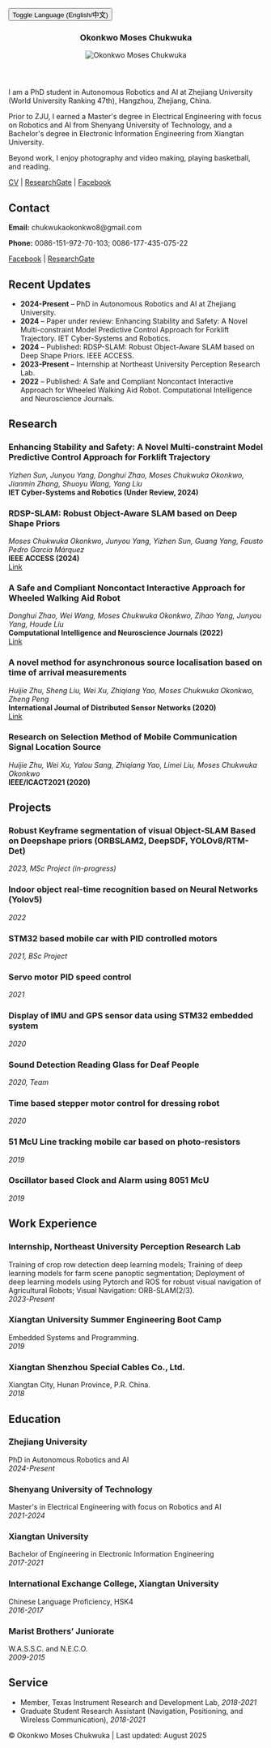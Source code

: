 
<!-- ---
layout: default
title: Okonkwo Moses Chukwuka
description: Moses Chukwuka's website
---  -->

<link href="https://fonts.googleapis.com/css2?family=Roboto:wght@300;400;700&display=swap" rel="stylesheet">
<link href="/static/css/styles.css" rel="stylesheet">

<button onclick="toggleLanguage()">Toggle Language (English/中文)</button>

<div class="container" id="en">
<header class="header">
<h3>Okonkwo Moses Chukwuka</h3>
<img src="/static/MosesChuka-img.HEIC" alt="Okonkwo Moses Chukwuka" class="profile-img"/>
</header>

<section class="about">
<p>I am a PhD student in Autonomous Robotics and AI at Zhejiang University (World University Ranking 47th), Hangzhou, Zhejiang, China.</p>
<p>Prior to ZJU, I earned a Master's degree in Electrical Engineering with focus on Robotics and AI from Shenyang University of Technology, and a Bachelor's degree in Electronic Information Engineering from Xiangtan University.</p>
<p>Beyond work, I enjoy photography and video making, playing basketball, and reading.</p>

<div class="links">
<a href="/static/Okonkwo%20Moses%20Chukwuka%20ZJU-CV.pdf">CV</a> |
<a href="https://www.researchgate.net/profile/Moses-Okonkwo">ResearchGate</a> |
<a href="https://www.facebook.com/ChukwukaOkonkwo">Facebook</a>
</div>
</section>

<section class="contact">
<h2>Contact</h2>
<p><strong>Email:</strong> chukwukaokonkwo8@gmail.com</p>
<p><strong>Phone:</strong> 0086-151-972-70-103; 0086-177-435-075-22</p>
<div class="links">
<a href="https://www.facebook.com/ChukwukaOkonkwo">Facebook</a> |
<a href="https://www.researchgate.net/profile/Moses-Okonkwo">ResearchGate</a>
</div>
</section>

<section class="updates">
<h2>Recent Updates</h2>
<ul>
<li><strong>2024-Present</strong> – PhD in Autonomous Robotics and AI at Zhejiang University.</li>
<li><strong>2024</strong> – Paper under review: Enhancing Stability and Safety: A Novel Multi-constraint Model Predictive Control Approach for Forklift Trajectory. IET Cyber-Systems and Robotics.</li>
<li><strong>2024</strong> – Published: RDSP-SLAM: Robust Object-Aware SLAM based on Deep Shape Priors. IEEE ACCESS.</li>
<li><strong>2023-Present</strong> – Internship at Northeast University Perception Research Lab.</li>
<li><strong>2022</strong> – Published: A Safe and Compliant Noncontact Interactive Approach for Wheeled Walking Aid Robot. Computational Intelligence and Neuroscience Journals.</li>
</ul>
</section>

<section class="research">
<h2>Research</h2>
<div class="research-item">
<div class="research-content">
<h3>Enhancing Stability and Safety: A Novel Multi-constraint Model Predictive Control Approach for Forklift Trajectory</h3>
<p><em>Yizhen Sun, Junyou Yang, Donghui Zhao, Moses Chukwuka Okonkwo, Jianmin Zhang, Shuoyu Wang, Yang Liu</em><br><strong>IET Cyber-Systems and Robotics (Under Review, 2024)</strong></p>
</div>
</div>
<div class="research-item">
<div class="research-content">
<h3>RDSP-SLAM: Robust Object-Aware SLAM based on Deep Shape Priors</h3>
<p><em>Moses Chukwuka Okonkwo, Junyou Yang, Yizhen Sun, Guang Yang, Fausto Pedro García Márquez</em><br><strong>IEEE ACCESS (2024)</strong><br><a href="http://dx.doi.org/10.1109/ACCESS.2024.3368859">Link</a></p>
</div>
</div>
<div class="research-item">
<div class="research-content">
<h3>A Safe and Compliant Noncontact Interactive Approach for Wheeled Walking Aid Robot</h3>
<p><em>Donghui Zhao, Wei Wang, Moses Chukwuka Okonkwo, Zihao Yang, Junyou Yang, Houde Liu</em><br><strong>Computational Intelligence and Neuroscience Journals (2022)</strong><br><a href="http://dx.doi.org/10.1155/2022/3033920">Link</a></p>
</div>
</div>
<div class="research-item">
<div class="research-content">
<h3>A novel method for asynchronous source localisation based on time of arrival measurements</h3>
<p><em>Huijie Zhu, Sheng Liu, Wei Xu, Zhiqiang Yao, Moses Chukwuka Okonkwo, Zheng Peng</em><br><strong>International Journal of Distributed Sensor Networks (2020)</strong><br><a href="http://dx.doi.org/10.1177/15501477211053706">Link</a></p>
</div>
</div>
<div class="research-item">
<div class="research-content">
<h3>Research on Selection Method of Mobile Communication Signal Location Source</h3>
<p><em>Huijie Zhu, Wei Xu, Yalou Sang, Zhiqiang Yao, Limei Liu, Moses Chukwuka Okonkwo</em><br><strong>IEEE/ICACT2021 (2020)</strong></p>
</div>
</div>
</section>

<section class="projects">
<h2>Projects</h2>
<div class="project-item">
<h3>Robust Keyframe segmentation of visual Object-SLAM Based on Deepshape priors (ORBSLAM2, DeepSDF, YOLOv8/RTM-Det)</h3>
<p><em>2023, MSc Project (in-progress)</em></p>
</div>
<div class="project-item">
<h3>Indoor object real-time recognition based on Neural Networks (Yolov5)</h3>
<p><em>2022</em></p>
</div>
<div class="project-item">
<h3>STM32 based mobile car with PID controlled motors</h3>
<p><em>2021, BSc Project</em></p>
</div>
<div class="project-item">
<h3>Servo motor PID speed control</h3>
<p><em>2021</em></p>
</div>
<div class="project-item">
<h3>Display of IMU and GPS sensor data using STM32 embedded system</h3>
<p><em>2020</em></p>
</div>
<div class="project-item">
<h3>Sound Detection Reading Glass for Deaf People</h3>
<p><em>2020, Team</em></p>
</div>
<div class="project-item">
<h3>Time based stepper motor control for dressing robot</h3>
<p><em>2020</em></p>
</div>
<div class="project-item">
<h3>51 McU Line tracking mobile car based on photo-resistors</h3>
<p><em>2019</em></p>
</div>
<div class="project-item">
<h3>Oscillator based Clock and Alarm using 8051 McU</h3>
<p><em>2019</em></p>
</div>
</section>

<section class="work-experience">
<h2>Work Experience</h2>
<div class="work-item">
<div class="work-content">
<h3>Internship, Northeast University Perception Research Lab</h3>
<p>Training of crop row detection deep learning models; Training of deep learning models for farm scene panoptic segmentation; Deployment of deep learning models using Pytorch and ROS for robust visual navigation of Agricultural Robots; Visual Navigation: ORB-SLAM(2/3).<br><em>2023-Present</em></p>
</div>
</div>
<div class="work-item">
<div class="work-content">
<h3>Xiangtan University Summer Engineering Boot Camp</h3>
<p>Embedded Systems and Programming.<br><em>2019</em></p>
</div>
</div>
<div class="work-item">
<div class="work-content">
<h3>Xiangtan Shenzhou Special Cables Co., Ltd.</h3>
<p>Xiangtan City, Hunan Province, P.R. China.<br><em>2018</em></p>
</div>
</div>
</section>

<section class="education">
<h2>Education</h2>
<div class="education-item">
<div class="education-content">
<h3>Zhejiang University</h3>
<p>PhD in Autonomous Robotics and AI<br><em>2024-Present</em></p>
</div>
</div>
<div class="education-item">
<div class="education-content">
<h3>Shenyang University of Technology</h3>
<p>Master's in Electrical Engineering with focus on Robotics and AI<br><em>2021-2024</em></p>
</div>
</div>
<div class="education-item">
<div class="education-content">
<h3>Xiangtan University</h3>
<p>Bachelor of Engineering in Electronic Information Engineering<br><em>2017-2021</em></p>
</div>
</div>
<div class="education-item">
<div class="education-content">
<h3>International Exchange College, Xiangtan University</h3>
<p>Chinese Language Proficiency, HSK4<br><em>2016-2017</em></p>
</div>
</div>
<div class="education-item">
<div class="education-content">
<h3>Marist Brothers’ Juniorate</h3>
<p>W.A.S.S.C. and N.E.C.O.<br><em>2009-2015</em></p>
</div>
</div>
</section>

<section class="teaching-service">
<h2>Service</h2>
<ul>
<li>Member, Texas Instrument Research and Development Lab, <em>2018-2021</em></li>
<li>Graduate Student Research Assistant (Navigation, Positioning, and Wireless Communication), <em>2018-2021</em></li>
</ul>
</section>

<footer>© Okonkwo Moses Chukwuka | Last updated: August 2025</footer>
</div>

<div class="container" id="zh" style="display:none">
<header class="header">
<h1>Okonkwo Moses Chukwuka</h1>
<img src="/static/MosesChuka-img.HEIC" alt="Okonkwo Moses Chukwuka" class="profile-img"/>
</header>

<section class="about">
<p>我是浙江大学（世界大学排名第47位）自主机器人与人工智能博士生，中国浙江杭州。</p>
<p>在浙大之前，我从沈阳工业大学获得电气工程硕士学位，重点关注机器人和人工智能，从湘潭大学获得电子信息工程学士学位。</p>
<p>工作之外，我喜欢摄影和视频制作，打篮球，以及阅读。</p>

<div class="links">
<a href="/static/Okonkwo%20Moses%20Chukwuka%20ZJU-CV.pdf">简历</a> |
<a href="https://www.researchgate.net/profile/Moses-Okonkwo">ResearchGate</a> |
<a href="https://www.facebook.com/ChukwukaOkonkwo">Facebook</a>
</div>
</section>

<section class="contact">
<h2>联系方式</h2>
<p><strong>电子邮件:</strong> chukwukaokonkwo8@gmail.com</p>
<p><strong>电话:</strong> 0086-151-972-70-103; 0086-177-435-075-22</p>
<div class="links">
<a href="https://www.facebook.com/ChukwukaOkonkwo">Facebook</a> |
<a href="https://www.researchgate.net/profile/Moses-Okonkwo">ResearchGate</a>
</div>
</section>

<section class="updates">
<h2>最近更新</h2>
<ul>
<li><strong>2024-至今</strong> – 浙江大学自主机器人与人工智能博士。</li>
<li><strong>2024</strong> – 论文审稿中：提升稳定性和安全性：叉车轨迹的新型多约束模型预测控制方法。IET Cyber-Systems and Robotics。</li>
<li><strong>2024</strong> – 发表：RDSP-SLAM：基于深度形状先验的鲁棒物体感知SLAM。IEEE ACCESS。</li>
<li><strong>2023-至今</strong> – 东北大学感知研究实验室实习。</li>
<li><strong>2022</strong> – 发表：轮式助行机器人安全合规非接触交互方法。Computational Intelligence and Neuroscience Journals。</li>
</ul>
</section>

<section class="research">
<h2>研究</h2>
<div class="research-item">
<div class="research-content">
<h3>提升稳定性和安全性：叉车轨迹的新型多约束模型预测控制方法</h3>
<p><em>Yizhen Sun, Junyou Yang, Donghui Zhao, Moses Chukwuka Okonkwo, Jianmin Zhang, Shuoyu Wang, Yang Liu</em><br><strong>IET Cyber-Systems and Robotics (审稿中, 2024)</strong></p>
</div>
</div>
<div class="research-item">
<div class="research-content">
<h3>RDSP-SLAM：基于深度形状先验的鲁棒物体感知SLAM</h3>
<p><em>Moses Chukwuka Okonkwo, Junyou Yang, Yizhen Sun, Guang Yang, Fausto Pedro García Márquez</em><br><strong>IEEE ACCESS (2024)</strong><br><a href="http://dx.doi.org/10.1109/ACCESS.2024.3368859">链接</a></p>
</div>
</div>
<div class="research-item">
<div class="research-content">
<h3>轮式助行机器人安全合规非接触交互方法</h3>
<p><em>Donghui Zhao, Wei Wang, Moses Chukwuka Okonkwo, Zihao Yang, Junyou Yang, Houde Liu</em><br><strong>Computational Intelligence and Neuroscience Journals (2022)</strong><br><a href="http://dx.doi.org/10.1155/2022/3033920">链接</a></p>
</div>
</div>
<div class="research-item">
<div class="research-content">
<h3>基于到达时间测量的异步源定位新型方法</h3>
<p><em>Huijie Zhu, Sheng Liu, Wei Xu, Zhiqiang Yao, Moses Chukwuka Okonkwo, Zheng Peng</em><br><strong>International Journal of Distributed Sensor Networks (2020)</strong><br><a href="http://dx.doi.org/10.1177/15501477211053706">链接</a></p>
</div>
</div>
<div class="research-item">
<div class="research-content">
<h3>移动通信信号位置源选择方法研究</h3>
<p><em>Huijie Zhu, Wei Xu, Yalou Sang, Zhiqiang Yao, Limei Liu, Moses Chukwuka Okonkwo</em><br><strong>IEEE/ICACT2021 (2020)</strong></p>
</div>
</div>
</section>

<section class="projects">
<h2>项目</h2>
<div class="project-item">
<h3>基于深度形状先验的视觉物体SLAM鲁棒关键帧分割 (ORBSLAM2, DeepSDF, YOLOv8/RTM-Det)</h3>
<p><em>2023, 硕士项目 (进行中)</em></p>
</div>
<div class="project-item">
<h3>基于神经网络的室内物体实时识别 (Yolov5)</h3>
<p><em>2022</em></p>
</div>
<div class="project-item">
<h3>基于STM32的PID控制电机移动车</h3>
<p><em>2021, 本科项目</em></p>
</div>
<div class="project-item">
<h3>伺服电机PID速度控制</h3>
<p><em>2021</em></p>
</div>
<div class="project-item">
<h3>使用STM32嵌入式系统显示IMU和GPS传感器数据</h3>
<p><em>2020</em></p>
</div>
<div class="project-item">
<h3>聋人声音检测阅读眼镜</h3>
<p><em>2020, 团队</em></p>
</div>
<div class="project-item">
<h3>基于时间的步进电机控制用于穿衣机器人</h3>
<p><em>2020</em></p>
</div>
<div class="project-item">
<h3>基于光敏电阻的51 McU线跟踪移动车</h3>
<p><em>2019</em></p>
</div>
<div class="project-item">
<h3>使用8051 McU的振荡器时钟和闹钟</h3>
<p><em>2019</em></p>
</div>
</section>

<section class="work-experience">
<h2>工作经验</h2>
<div class="work-item">
<div class="work-content">
<h3>东北大学感知研究实验室实习</h3>
<p>作物行检测深度学习模型训练；农场场景全景分割深度学习模型训练；使用Pytorch和ROS部署深度学习模型用于农业机器人的鲁棒视觉导航；视觉导航：ORB-SLAM(2/3)。<br><em>2023-至今</em></p>
</div>
</div>
<div class="work-item">
<div class="work-content">
<h3>湘潭大学夏季工程训练营</h3>
<p>嵌入式系统和编程。<br><em>2019</em></p>
</div>
</div>
<div class="work-item">
<div class="work-content">
<h3>湘潭神舟特种电缆有限公司</h3>
<p>湖南省湘潭市，中国。<br><em>2018</em></p>
</div>
</div>
</section>

<section class="education">
<h2>教育背景</h2>
<div class="education-item">
<div class="education-content">
<h3>浙江大学</h3>
<p>自主机器人与人工智能博士<br><em>2024-至今</em></p>
</div>
</div>
<div class="education-item">
<div class="education-content">
<h3>沈阳工业大学</h3>
<p>电气工程硕士，重点机器人和人工智能<br><em>2021-2024</em></p>
</div>
</div>
<div class="education-item">
<div class="education-content">
<h3>湘潭大学</h3>
<p>电子信息工程学士<br><em>2017-2021</em></p>
</div>
</div>
<div class="education-item">
<div class="education-content">
<h3>湘潭大学国际交流学院</h3>
<p>汉语水平考试HSK4<br><em>2016-2017</em></p>
</div>
</div>
<div class="education-item">
<div class="education-content">
<h3>Marist Brothers’ Juniorate</h3>
<p>W.A.S.S.C. 和 N.E.C.O.<br><em>2009-2015</em></p>
</div>
</div>
</section>

<section class="teaching-service">
<h2>服务</h2>
<ul>
<li>成员，Texas Instrument Research and Development Lab, <em>2018-2021</em></li>
<li>研究生研究助理（导航、定位和无线通信）, <em>2018-2021</em></li>
</ul>
</section>

<footer>© Okonkwo Moses Chukwuka | 最后更新: 2025年8月</footer>
</div>

<script>
let lang = 'en';
function toggleLanguage() {
  lang = lang === 'en' ? 'zh' : 'en';
  document.getElementById('en').style.display = lang === 'en' ? 'block' : 'none';
  document.getElementById('zh').style.display = lang === 'zh' ? 'block' : 'none';
}
</script>
